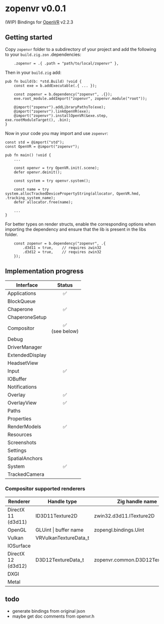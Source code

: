# zopenvr v0.0.1

(WIP)
Bindings for [OpenVR](https://github.com/ValveSoftware/openvr) v2.2.3

## Getting started

Copy `zopenvr` folder to a subdirectory of your project and add the following to your `build.zig.zon` .dependencies:

```zig
    .zopenvr = .{ .path = "path/to/local/zopenvr" },
```

Then in your `build.zig` add:

```zig
pub fn build(b: *std.Build) !void {
    const exe = b.addExecutable(.{ ... });

    const zopenvr = b.dependency("zopenvr", .{});
    exe.root_module.addImport("zopenvr", zopenvr.module("root"));

    @import("zopenvr").addLibraryPathsTo(exe);
    @import("zopenvr").linkOpenVR(exe);
    @import("zopenvr").installOpenVR(&exe.step, exe.rootModuleTarget(), .bin);
}
```
<!-- @import("zopenvr").addRPathsTo(exe); -->

Now in your code you may import and use `zopenvr`:

```zig
const std = @import("std");
const OpenVR = @import("zopenvr");

pub fn main() !void {
    ...

    const openvr = try OpenVR.init(.scene);
    defer openvr.deinit();

    const system = try openvr.system();

    const name = try system.allocTrackedDevicePropertyString(allocator, OpenVR.hmd, .tracking_system_name);
    defer allocator.free(name);

    ...
}
```

For better types on render structs, enable the corresponding options when importing the dependency and ensure that the lib is present in the libs folder.
```zig
    const zopenvr = b.dependency("zopenvr", .{
        .d3d11 = true,    // requires zwin32
        .d3d12 = true,    // requires zwin32
    });
```

## Implementation progress

| Interface       |       Status       |
| --------------- | :----------------: |
| Applications    |         ✅         |
| BlockQueue      |                    |
| Chaperone       |         ✅         |
| ChaperoneSetup  |                    |
| Compositor      | ✅<br/>(see below) |
| Debug           |                    |
| DriverManager   |                    |
| ExtendedDisplay |                    |
| HeadsetView     |                    |
| Input           |         ✅         |
| IOBuffer        |                    |
| Notifications   |                    |
| Overlay         |         ✅         |
| OverlayView     |         ✅         |
| Paths           |                    |
| Properties      |                    |
| RenderModels    |         ✅         |
| Resources       |                    |
| Screenshots     |                    |
| Settings        |                    |
| SpatialAnchors  |                    |
| System          |         ✅         |
| TrackedCamera   |                    |

### Compositor supported renderers
| Renderer           | Handle type           | Zig handle name                 | Support |
|--------------------|-----------------------|---------------------------------|:-------:|
| DirectX 11 (d3d11) | ID3D11Texture2D       | zwin32.d3d11.ITexture2D         |    ✅   |
| OpenGL             | GLUint \| buffer name | zopengl.bindings.Uint           |    ✅   |
| Vulkan             | VRVulkanTextureData_t |                                 |         |
| IOSurface          |                       |                                 |         |
| DirectX 12 (d3d12) | D3D12TextureData_t    | zopenvr.common.D3D12TextureData |    ✅   |
| DXGI               |                       |                                 |         |
| Metal              |                       |                                 |         |

## todo
- generate bindings from original json
- maybe get doc comments from openvr.h
